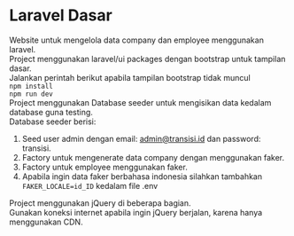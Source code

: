 # Laravel Dasar
Website untuk mengelola data company dan employee menggunakan laravel.\
Project menggunakan laravel/ui packages dengan bootstrap untuk tampilan dasar.\
Jalankan perintah berikut apabila tampilan bootstrap tidak muncul\
`npm install`\
`npm run dev`\
Project menggunakan Database seeder untuk mengisikan data kedalam database guna testing.\
Database seeder berisi:
1. Seed user admin dengan email: admin@transisi.id dan password: transisi.
2. Factory untuk mengenerate data company dengan menggunakan faker.
3. Factory untuk employee menggunakan faker.
4. Apabila ingin data faker berbahasa indonesia silahkan tambahkan `FAKER_LOCALE=id_ID` kedalam file .env

Project menggunakan jQuery di beberapa bagian.\
Gunakan koneksi internet apabila ingin jQuery berjalan, karena hanya menggunakan CDN.
